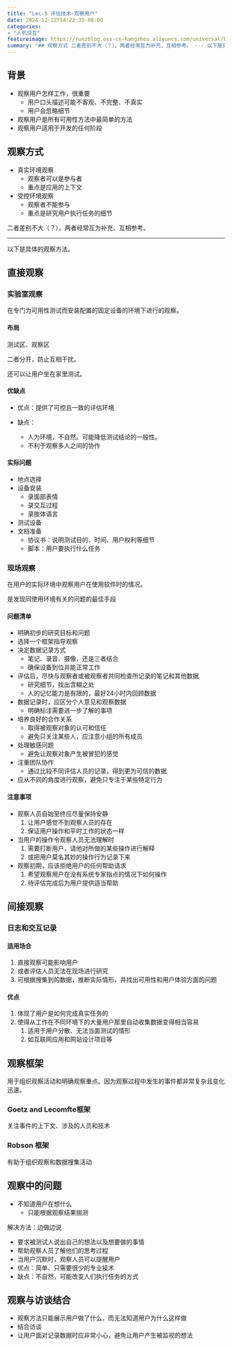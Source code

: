 ```yaml
---
title: "Lec-5 评估技术-观察用户"
date: 2024-12-22T14:22:33-08:00
categories: 
- "人机交互"
featureimage: https://runzblog.oss-cn-hangzhou.aliyuncs.com/universal/background1.jpg
summary: "## 观察方式 二者差别不大（？）。两者经常互为补充、互相参考。 --- 以下是具体的观察方法。 在专门为可用性测试而安装配置的固定设备的环境下进行的观察。 测试区、观察区 二者分开，防止互相干扰。 ..."
---
```


## 背景
- 观察用户怎样工作，很重要
	- 用户口头描述可能不客观、不完整、不真实
	- 用户会忽略细节
- 观察用户是所有可用性方法中最简单的方法
- 观察用户适用于开发的任何阶段

 ## 观察方式

- 真实环境观察
	- 观察者可以是参与者
	- 重点是应用的上下文
- 受控环境观察
	- 观察者不能参与
	- 重点是研究用户执行任务的细节

二者差别不大（？）。两者经常互为补充、互相参考。

---

以下是具体的观察方法。

## 直接观察

### 实验室观察

在专门为可用性测试而安装配置的固定设备的环境下进行的观察。

#### 布局
测试区、观察区

二者分开，防止互相干扰。

还可以让用户坐在家里测试。

#### 优缺点

- 优点：提供了可控且一致的评估环境

- 缺点：
	- 人为环境，不自然。可能降低测试结论的一般性。
	- 不利于观察多人之间的协作

#### 实际问题

- 地点选择
- 设备安装
	- 录面部表情
	- 录交互过程
	- 录肢体语言
- 测试设备
- 文档准备
	- 协议书：说明测试目的、时间、用户权利等细节
	- 脚本：用户要执行什么任务

### 现场观察

在用户的实际环境中观察用户在使用软件时的情况。

是发现同使用环境有关的问题的最佳手段

#### 问题清单

- 明确初步的研究目标和问题
- 选择一个框架指导观察
- 决定数据记录方式
	- 笔记、录音、摄像，还是三者结合
	- 确保设备到位并能正常工作
- 评估后，尽快与观察者或被观察者共同检查所记录的笔记和其他数据
	- 研究细节，找出含糊之处
	- 人的记忆能力是有限的，最好24小时内回顾数据
- 数据记录时，应区分个人意见和观察数据
	- 明确标注需要进一步了解的事项
- 培养良好的合作关系
	- 取得被观察对象的认可和信任
	- 避免只关注某些人，应注意小组的所有成员
- 处理敏感问题
	- 避免让观察对象产生被冒犯的感觉
- 注重团队协作
	- 通过比较不同评估人员的记录，得到更为可信的数据
- 应从不同的角度进行观察，避免只专注于某些特定行为

#### 注意事项

- 观察人员自始至终应尽量保持安静
    1. 让用户感觉不到观察人员的存在
    2. 保证用户操作和平时工作的状态一样
- 当用户的操作令观察人员无法理解时
    1. 需要打断用户，请他对所做的某些操作进行解释
    2. 或把用户莫名其妙的操作行为记录下来
- 观察初期，应该拒绝用户的任何帮助请求
    1. 希望观察用户在没有系统专家指点的情况下如何操作
    2. 待评估完成后为用户提供适当帮助

## 间接观察

### 日志和交互记录

#### 适用场合

1. 直接观察可能影响用户
2. 或者评估人员无法在现场进行研究
3. 可根据搜集到的数据，推断实际情形，并找出可用性和用户体验方面的问题

#### 优点

1. 体现了用户是如何完成真实任务的
2. 使得从工作在不同环境下的大量用户那里自动收集数据变得相当容易
    1. 适用于用户分散、无法当面测试的情形
    2. 如互联网应用和网站设计项目等

## 观察框架

用于组织观察活动和明确观察重点。因为观察过程中发生的事件都非常复杂且变化迅速。

### Goetz and Lecomfte框架

关注事件的上下文、涉及的人员和技术

### Robson 框架

有助于组织观察和数据搜集活动

## 观察中的问题

- 不知道用户在想什么
	- 只能根据观察结果揣测

解决方法：边做边说
- 要求被测试人说出自己的想法以及想要做的事情
- 帮助观察人员了解他们的思考过程
- 当用户沉默时，观察人员可以提醒用户
- 优点：简单、只需要很少的专业技术
- 缺点：不自然，可能改变人们执行任务的方式

## 观察与访谈结合

- 观察方法只能展示用户做了什么，而无法知道用户为什么这样做
- 结合访谈
- 让用户面对记录数据时应非常小心，避免让用户产生被监视的想法